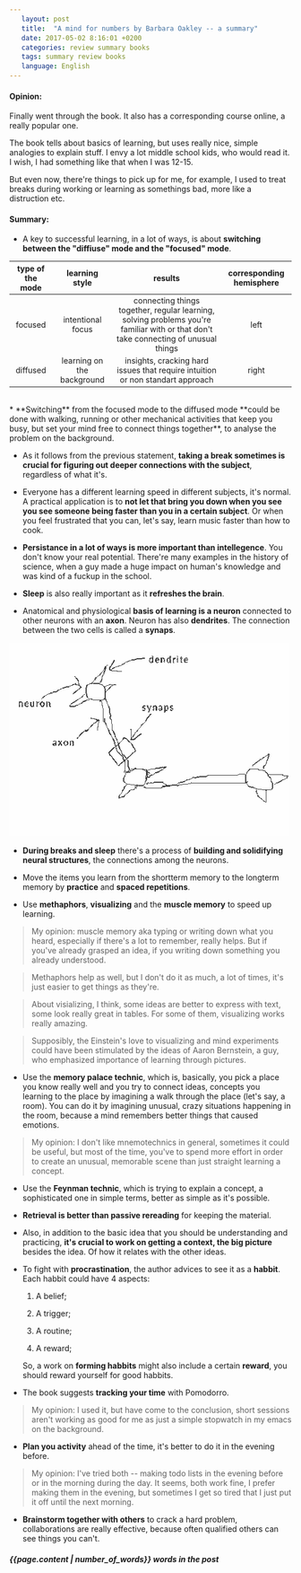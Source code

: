 ```yaml
---
   layout: post
   title:  "A mind for numbers by Barbara Oakley -- a summary"
   date: 2017-05-02 8:16:01 +0200
   categories: review summary books
   tags: summary review books
   language: English
---
```


#### Opinion:

Finally went through the book. It also has a corresponding course online, a really popular one.


The book tells about basics of learning, but uses really nice, simple analogies to explain stuff. I envy
a lot middle school kids, who would read it. I wish, I had something like that when I was 12-15.


But even now, there're things to pick up for me, for example, I used to treat breaks during working or
learning as somethings bad, more like a distruction etc.

<!--excerpt-->

#### Summary:

* A key to successful learning, in a lot of ways, is about **switching between the "diffiuse" mode
and the "focused" mode**.


| type of the mode | learning style              | results     | corresponding hemisphere |
|:----------------:|:--------------:             |:-------:    |:------------------------:|
| focused          | intentional focus           | connecting things together, regular learning, solving problems you're familiar with or that don't take connecting of unusual things  |        left                  |
| diffused         | learning on the  background |  insights, cracking hard issues that require intuition or non standart approach                                                     |        right         |

<br>
* **Switching** from the focused mode to the diffused mode **could be done with walking, running or other
mechanical activities that keep you busy, but set your mind free to connect things
together**, to analyse the problem on the background.

* As it follows from the previous statement, **taking a break sometimes is crucial for figuring out
deeper connections with the subject**, regardless of what it's.

* Everyone has a different learning speed in different subjects, it's normal.
A practical application is to **not let that bring you down when you see you see someone being faster than you
in a certain subject**. Or when you feel frustrated that you can, let's say,
learn music faster than how to cook.

* **Persistance in a lot of ways  is more important than intellegence**. You don't know
your real potential.
There're many examples in the history of science,
when a guy made a huge impact on human's knowledge and was kind of a fuckup in the school.

* **Sleep** is also really important as it **refreshes the brain**.

* Anatomical and physiological **basis of learning is a neuron** connected to other
neurons with an **axon**. Neuron has also  **dendrites**. The connection between the two cells
is called a **synaps**.

![A picture of a neuron with axons, dendrites and synapses](/assets/img/neuron.png)

* **During breaks and sleep** there's a process of **building and solidifying neural structures**, the
connections among the neurons.

* Move the items you learn from the shortterm memory to the longterm memory by **practice**
and **spaced repetitions**.

* Use **methaphors**, **visualizing** and the **muscle memory** to speed up learning.
> My opinion: muscle memory aka typing or writing down what you heard, especially
> if there's a lot to remember, really helps. But if you've already grasped an idea,
> if you writing down something you already understood.

  > Methaphors help as well, but I don't do it as much, a lot of times, it's just
  > easier to get things as they're.

  > About visializing, I think, some ideas are better to express with text, some look
  > really great in tables. For some of them, visualizing works really amazing.

  > Supposibly, the Einstein's love to visualizing and mind experiments could have been
  > stimulated by the ideas of Aaron Bernstein, a guy, who emphasized
  > importance of learning through pictures.

* Use the **memory palace technic**, which is, basically, you pick a place you know really well
and you try to connect ideas, concepts you learning to the place by imagining a walk through
the place (let's say, a room). You can do it by imagining unusual, crazy situations happening
in the room, because a mind remembers better things that caused emotions.
> My opinion: I don't like mnemotechnics in general, sometimes it could be useful,
> but most of the time, you've to spend more effort in order to create an unusual, memorable
> scene than just straight learning a concept.

* Use the **Feynman technic**, which is trying to explain a concept, a sophisticated one in simple
terms, better as simple as it's possible.

* **Retrieval is better than passive rereading** for keeping the material.

* Also, in addition to the basic idea that you should be understanding and practicing, **it's crucial
to work on getting a context, the big picture** besides the idea. Of how it relates with the other
ideas.

* To fight with **procrastination**, the author advices to see it as a **habbit**. Each habbit could
have 4 aspects:
  1. A belief;

  2. A trigger;

  3. A routine;

  4. A reward;

  So, a work on **forming habbits** might also include a certain **reward**, you should reward yourself
  for good habbits.

* The book suggests **tracking your time** with Pomodorro.
> My opinion: I used it, but have come to the conclusion,
> short sessions aren't working as good for me as just a simple stopwatch in my emacs on the
> background.

* **Plan you activity** ahead of the time, it's better to do it in the evening before.
> My opinion: I've tried both --
> making todo lists in the evening before or in the morning during the day. It seems, both work fine,
> I prefer making them in the evening, but sometimes I get so tired that I just put it off until
> the next morning.

* **Brainstorm together with others** to crack a hard problem, collaborations are really effective,
because often qualified others can see things you can't.


##### *{{page.content | number_of_words}} words in the post*
